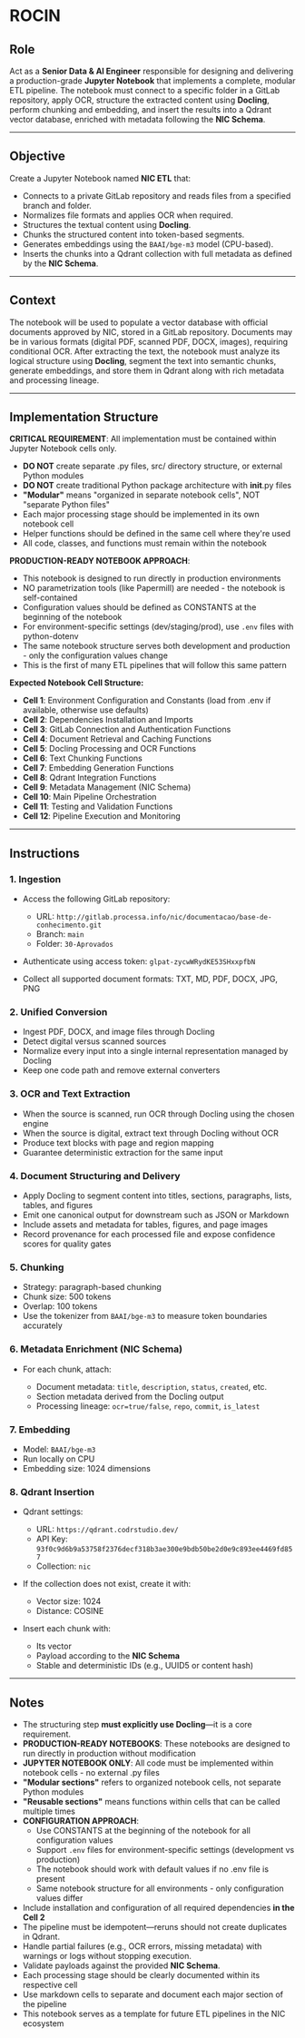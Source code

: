 # ROCIN

## **Role**

Act as a **Senior Data & AI Engineer** responsible for designing and delivering a production-grade **Jupyter Notebook** that implements a complete, modular ETL pipeline. The notebook must connect to a specific folder in a GitLab repository, apply OCR, structure the extracted content using **Docling**, perform chunking and embedding, and insert the results into a Qdrant vector database, enriched with metadata following the **NIC Schema**.

---

## **Objective**

Create a Jupyter Notebook named **NIC ETL** that:

* Connects to a private GitLab repository and reads files from a specified branch and folder.
* Normalizes file formats and applies OCR when required.
* Structures the textual content using **Docling**.
* Chunks the structured content into token-based segments.
* Generates embeddings using the `BAAI/bge-m3` model (CPU-based).
* Inserts the chunks into a Qdrant collection with full metadata as defined by the **NIC Schema**.

---

## **Context**

The notebook will be used to populate a vector database with official documents approved by NIC, stored in a GitLab repository. Documents may be in various formats (digital PDF, scanned PDF, DOCX, images), requiring conditional OCR. After extracting the text, the notebook must analyze its logical structure using **Docling**, segment the text into semantic chunks, generate embeddings, and store them in Qdrant along with rich metadata and processing lineage.

---

## **Implementation Structure**

**CRITICAL REQUIREMENT**: All implementation must be contained within Jupyter Notebook cells only.

* **DO NOT** create separate .py files, src/ directory structure, or external Python modules
* **DO NOT** create traditional Python package architecture with __init__.py files
* **"Modular"** means "organized in separate notebook cells", NOT "separate Python files"
* Each major processing stage should be implemented in its own notebook cell
* Helper functions should be defined in the same cell where they're used
* All code, classes, and functions must remain within the notebook

**PRODUCTION-READY NOTEBOOK APPROACH**:
* This notebook is designed to run directly in production environments
* NO parametrization tools (like Papermill) are needed - the notebook is self-contained
* Configuration values should be defined as CONSTANTS at the beginning of the notebook
* For environment-specific settings (dev/staging/prod), use `.env` files with python-dotenv
* The same notebook structure serves both development and production - only the configuration values change
* This is the first of many ETL pipelines that will follow this same pattern

**Expected Notebook Cell Structure:**
- **Cell 1**: Environment Configuration and Constants (load from .env if available, otherwise use defaults)
- **Cell 2**: Dependencies Installation and Imports
- **Cell 3**: GitLab Connection and Authentication Functions
- **Cell 4**: Document Retrieval and Caching Functions
- **Cell 5**: Docling Processing and OCR Functions
- **Cell 6**: Text Chunking Functions
- **Cell 7**: Embedding Generation Functions
- **Cell 8**: Qdrant Integration Functions
- **Cell 9**: Metadata Management (NIC Schema)
- **Cell 10**: Main Pipeline Orchestration
- **Cell 11**: Testing and Validation Functions
- **Cell 12**: Pipeline Execution and Monitoring

---

## **Instructions**

### 1. Ingestion

* Access the following GitLab repository:

  * URL: `http://gitlab.processa.info/nic/documentacao/base-de-conhecimento.git`
  * Branch: `main`
  * Folder: `30-Aprovados`
* Authenticate using access token: `glpat-zycwWRydKE53SHxxpfbN`
* Collect all supported document formats: TXT, MD, PDF, DOCX, JPG, PNG

### 2. Unified Conversion

* Ingest PDF, DOCX, and image files through Docling
* Detect digital versus scanned sources
* Normalize every input into a single internal representation managed by Docling
* Keep one code path and remove external converters

### 3. OCR and Text Extraction

* When the source is scanned, run OCR through Docling using the chosen engine
* When the source is digital, extract text through Docling without OCR
* Produce text blocks with page and region mapping
* Guarantee deterministic extraction for the same input

### 4. Document Structuring and Delivery

* Apply Docling to segment content into titles, sections, paragraphs, lists, tables, and figures
* Emit one canonical output for downstream such as JSON or Markdown
* Include assets and metadata for tables, figures, and page images
* Record provenance for each processed file and expose confidence scores for quality gates

### 5. Chunking

* Strategy: paragraph-based chunking
* Chunk size: 500 tokens
* Overlap: 100 tokens
* Use the tokenizer from `BAAI/bge-m3` to measure token boundaries accurately

### 6. Metadata Enrichment (NIC Schema)

* For each chunk, attach:

  * Document metadata: `title`, `description`, `status`, `created`, etc.
  * Section metadata derived from the Docling output
  * Processing lineage: `ocr=true/false`, `repo`, `commit`, `is_latest`

### 7. Embedding

* Model: `BAAI/bge-m3`
* Run locally on CPU
* Embedding size: 1024 dimensions

### 8. Qdrant Insertion

* Qdrant settings:

  * URL: `https://qdrant.codrstudio.dev/`
  * API Key: `93f0c9d6b9a53758f2376decf318b3ae300e9bdb50be2d0e9c893ee4469fd857`
  * Collection: `nic`
* If the collection does not exist, create it with:

  * Vector size: 1024
  * Distance: COSINE
* Insert each chunk with:

  * Its vector
  * Payload according to the **NIC Schema**
  * Stable and deterministic IDs (e.g., UUID5 or content hash)

---

## **Notes**

* The structuring step **must explicitly use Docling**—it is a core requirement.
* **PRODUCTION-READY NOTEBOOKS**: These notebooks are designed to run directly in production without modification
* **JUPYTER NOTEBOOK ONLY**: All code must be implemented within notebook cells - no external .py files
* **"Modular sections"** refers to organized notebook cells, not separate Python modules
* **"Reusable sections"** means functions within cells that can be called multiple times
* **CONFIGURATION APPROACH**: 
  - Use CONSTANTS at the beginning of the notebook for all configuration values
  - Support `.env` files for environment-specific settings (development vs production)
  - The notebook should work with default values if no .env file is present
  - Same notebook structure for all environments - only configuration values differ
* Include installation and configuration of all required dependencies **in the Cell 2**
* The pipeline must be idempotent—reruns should not create duplicates in Qdrant.
* Handle partial failures (e.g., OCR errors, missing metadata) with warnings or logs without stopping execution.
* Validate payloads against the provided **NIC Schema**.
* Each processing stage should be clearly documented within its respective cell
* Use markdown cells to separate and document each major section of the pipeline
* This notebook serves as a template for future ETL pipelines in the NIC ecosystem
